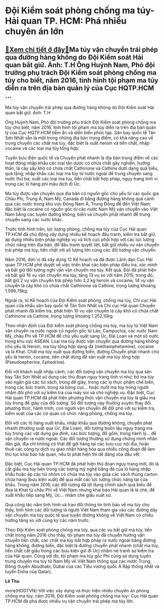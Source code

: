 Đội Kiểm soát phòng chống ma túy- Hải quan TP. HCM: Phá nhiều chuyên án lớn
===========================================================================

[:gift:Xem chi tiết ở đây:gift:](https://hddtvn.com/doi-kiem-soat-phong-chong-ma-tuy-hai-quan-tp-hcm-pha-nhieu-chuyen-an-lon/)Ma túy vận chuyển trái phép qua đường hàng không do Đội Kiểm soát Hải quan bắt giữ. Ảnh: T.H Ông Huỳnh Nam, Phó đội trưởng phụ trách Đội Kiểm soát phòng chống ma túy cho biết, năm 2016, tình hình tội phạm ma túy diễn ra trên địa bàn quản lý của Cục HQTP.HCM …
-------------------------------------------------------------------------------------------------------------------------------------------------------------------------------------------------------------------------------------------------------------------







 






 Ma túy vận chuyển trái phép qua đường hàng không do Đội Kiểm soát Hải quan bắt giữ. Ảnh: T.H 


Ông Huỳnh Nam, Phó đội trưởng phụ trách Đội Kiểm soát phòng chống ma túy cho biết, năm 2016, tình hình tội phạm ma túy diễn ra trên địa bàn quản lý của Cục HQTP.HCM tiềm ẩn và diễn biến phức tạp. Sân bay quốc tế Tân Sơn Nhất vẫn là một trong những địa bàn trọng điểm, có khả năng cao về trung chuyển các chất ma túy, đặc biệt là xuất heroin và tiền chất, nhập cocaine và các loại ma túy tổng hợp. 


 Tuyến bưu điện quốc tế và Chuyển phát nhanh là địa bàn trọng điểm về các hoạt động nhập khẩu các loại tân dược có chứa chất gây nghiện, hướng thần, lá cây sấy khô có chứa chất Cathinone và Cathine dưới dạng quà biếu, quà tặng; nhập khẩu các loại ma túy từ nước ngoài để trung chuyển sang nước thứ ba; xuất các loại ma túy, tiền chất bất hợp pháp, ngụy trang tinh vi trong các lô hàng phi mậu dịch đi Úc. 


 Ma túy được vận chuyển qua địa bàn có nguồn gốc chủ yếu từ các quốc gia Châu Phi, Trung Á, Nam Mỹ, Canada đi bằng đường hàng không quá cảnh qua các nước trong khu vực Đông Nam Á, Trung Đông để đến Việt Nam; đặc biệt là cocaine có nguồn gốc từ các nước Nam Mỹ vận chuyển vào Việt Nam bằng các tuyến đường không, biển và chuyển phát nhanh để trung chuyển sang các nước khác.


 Trước tình hình trên, lực lượng phòng, chống ma túy của Cục Hải quan TP.HCM đã chủ động xây dựng nhiều kế hoạch đấu tranh, kiểm tra bắt giữ, áp dụng nhiều biện pháp nghiệp vụ và tích cực phối hợp với các lực lượng chức năng trên địa bàn, để đấu tranh quyết liệt, bắt giữ nhiều vụ vận chuyển trái phép ma túy, tiền chất với số lượng lớn cùng các đối tượng vận chuyển.


 Năm 2016, đơn vị đã xây dựng 12 Kế hoạch và đã được Lãnh đạo Cục Hải quan TP.HCM phê duyệt về việc triển khai các biện pháp điều tra, xác minh và bắt giữ đối tượng nghi vấn vận chuyển ma túy. Kết quả, Đội đã phát hiện và bắt giữ 16 vụ vận chuyển ma túy, tăng 13 vụ so với năm 2015, trong đó, bắt giữ 2 vụ vận chuyển trái phép hơn 3,2 kg heroin và cocaine; 14 vụ vận chuyển lá cây khô có chứa chất Cathinone và Cathine, trọng lượng khoảng 1.599,78kg.


 Ngoài ra, từ Kế hoạch của Đội Kiểm soát phòng, chống ma túy, Chi cục Hải quan cửa khẩu sân bay quốc tế Tân Sơn Nhất và Chi cục Hải quan Chuyển phát nhanh đã kiểm tra, phát hiện 10 vụ vận chuyển lá cây khô có chứa chất Cathinone và Cathine, trọng lượng khoảng 1.252,10kg.


 Theo nhận định của Đội kiểm soát phòng chống ma túy, ma túy từ Việt Nam vận chuyển ra nước ngoài có nguồn gốc từ Lào, Campuchia, các nước Nam Mỹ, châu Phi về TP.HCM để chủ yếu xuất sang Úc, Đài Loan và một số nước trong khu vực ASEAN. Loại ma túy được vận chuyển qua đường hàng không chủ yếu là Heroin, ma túy tổng hợp dạng đá (methamphetamine), cocaine và lá Khat. Chất ma túy xuất qua đường biển, đường Chuyển phát nhanh chủ yếu là heroin, cocaine, tiền chất dùng để sản xuất ma túy tổng hợp (Pseudoepherine, Ephedrine).


 Đối với khách xuất nhập cảnh, các đối tượng vận chuyển ma túy qua sân bay Tân Sơn Nhất sử dụng các thủ đoạn ngụy trang tinh vi như: bỏ ma túy vào ngăn giả các túi xách, trong đế giày, trong các lọ thực phẩm chế biến, trong các bức tranh, trong xà bông cục… hoặc nuốt ma túy trong người nhằm đối phó với sự kiểm tra của máy soi và chó nghiệp vụ. Đặc biệt, Cục Hải quan TP.HCM đã phát hiện phương thức vận chuyển ma túy là giấu ma túy trong đế giày của đối tượng. Số đối tượng này thường xuyên thay đổi phương thức, hành trình, con người vận chuyển để đối phó với sự kiểm tra, kiểm soát của các cơ quan có chức năng phòng, chống ma túy. 


 Đối với các lô hàng xuất khẩu, nhập khẩu qua đường không, chuyển phát nhanh (thường xuất qua Úc, Đài Loan), đối tượng buôn lậu ngụy trang ma túy trong các vật dụng gia đình, các bức tượng, đồ gốm, trong hành lý… để vận chuyển ra nước ngoài. Các đối tượng thường sử dụng chứng minh nhân dân giả, địa chỉ không có thật để gởi hàng tại các bưu cục nội địa, hoặc thuê các công ty dịch vụ giao nhận hàng hóa qua nhiều công đoạn để làm thủ tục khai báo hải quan, nếu bị phát hiện thì dễ dàng xóa dấu vết.


 Đặc biệt, Cục Hải quan TP.HCM đã phát hiện thủ đoạn ngụy trang mới, đó là cất giấu ma túy bên trong các tượng mỹ nghệ bằng đá của lô hàng nhập khẩu hoặc ép các túi nhôm có chứa ma túy vào giữa các vách thùng carton chứa hàng (bưu kiện xuất) để qua mắt các lực lượng chức năng tại cửa khẩu. Trong năm 2016, các đối tượng đã lợi dụng chính sách quà biếu để đưa lá Khat từ châu Phi về Việt Nam nhưng khai báo Hải quan là lá chè, để xuất khẩu tiếp sang Mỹ, Úc… nhằm che giấu xuất xứ. 


 Qua công tác nắm tình hình và trao đổi thông tin tình báo về ma túy cho thấy, tình hình các đối tượng là người Việt Nam tham gia vào các đường dây vận chuyển ma túy quốc tế qua tuyến đường không về Việt Nam có chiều hướng tăng so với cùng kỳ các năm trước. 


 Theo Đội Kiểm soát phòng chống ma túy, qua các vụ bắt giữ ma túy, tiền chất trong năm 2016 cho thấy, tội phạm ma túy đã chuyển hướng vận chuyển tiền chất, các chất ma túy bất hợp pháp ra nước ngoài bằng đường hàng không, đường biển, đặc biệt là đường chuyển phát nhanh (chất ma túy, tiền chất cất giấu trong các bưu kiện gửi đi Úc) nhằm né tránh sự kiểm tra của Hải quan. Cùng với đó, tội phạm ma túy gốc Phi cũng sử dụng tuyến trung chuyển ma túy từ Nam Mỹ về Việt Nam thông qua các nước Trung Đông (tuyến Abudhabi, Dubai của các Tiểu vương quốc Ả Rập thống nhất và tuyến Doha của Qatar).






**Lê Thu**



more(HDDTVN)-Với việc xây dựng và thực hiện nhiều chuyên án phóng chống ma túy, năm 2016, Đội Kiểm soát phòng chống ma túy- Cục Hải quan TP.HCM đã phá được nhiều vụ vận chuyển trái phép ma túy lớn.

